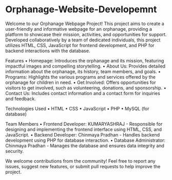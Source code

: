 # Orphanage-Website-Developemnt

Welcome to our Orphanage Webpage Project! This project aims to create a user-friendly and informative webpage for an orphanage, providing a platform to showcase their mission, activities, and opportunities for support. Developed collaboratively by a team of dedicated individuals, this project utilizes HTML, CSS, JavaScript for frontend development, and PHP for backend interactions with the database.

Features
•	Homepage: Introduces the orphanage and its mission, featuring impactful images and compelling storytelling.
•	About Us: Provides detailed information about the orphanage, its history, team members, and goals.
•	Programs: Highlights the various programs and services offered by the orphanage for children in need.
•	Get Involved: Offers opportunities for visitors to get involved, such as volunteering, donations, and sponsorship.
•	Contact Us: Includes contact information and a contact form for inquiries and feedback.

Technologies Used
•	HTML
•	CSS
•	JavaScript
•	PHP
•	MySQL (for database)

Team Members
•	Frontend Developer: KUMARYASHRAJ - Responsible for designing and implementing the frontend interface using HTML, CSS, and JavaScript.
•	Backend Developer: Chinmaya Pradhan - Handles backend development using PHP for database interaction.
•	Database Administrator: Chinmaya Pradhan - Manages the database and ensures data integrity and security.


We welcome contributions from the community! Feel free to report any issues, suggest new features, or submit pull requests to help improve the project.


